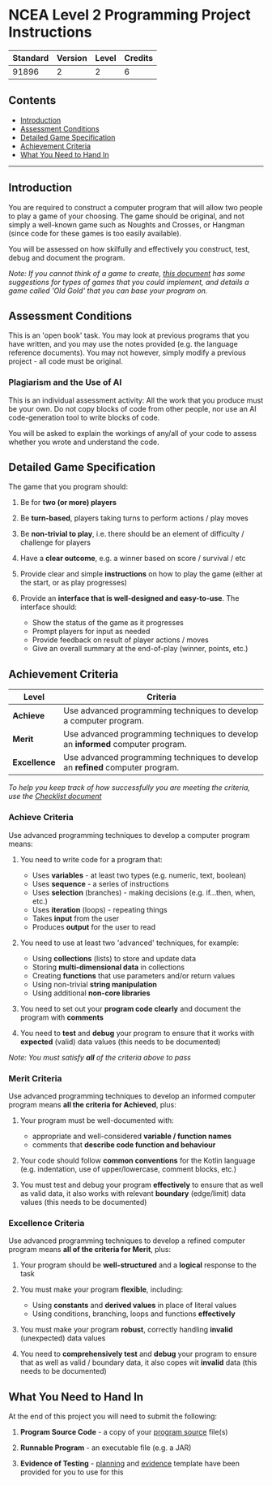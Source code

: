 # NCEA Level 2 Programming Project Instructions

| Standard | Version | Level | Credits |
|----------|---------|-------|---------|
| 91896    | 2       | 2     | 6       |

## Contents

- [Introduction](#introduction)
- [Assessment Conditions](#assessment-conditions)
- [Detailed Game Specification](#detailed-game-specification)
- [Achievement Criteria](#achievement-criteria)
- [What You Need to Hand In](#what-you-need-to-hand-in)


---

## Introduction

You are required to construct a computer program that will allow two people to play a game of your choosing. The game should be original, and not simply a well-known game such as Noughts and Crosses, or Hangman (since code for these games is too easily available).

You will be assessed on how skilfully and effectively you construct, test, debug and document the program.

*Note: If you cannot think of a game to create, [this document](ideas.md) has some suggestions for types of games that you could implement, and details a game called 'Old Gold' that you can base your program on.*


## Assessment Conditions

This is an 'open book' task. You may look at previous programs that you have written, and you may use the notes provided (e.g. the language reference documents). You may not however, simply modify a previous project - all code must be original.

### Plagiarism and the Use of AI

This is an individual assessment activity: All the work that you produce must be your own. Do not copy blocks of code from other people, nor use an AI code-generation tool to write blocks of code.

You will be asked to explain the workings of any/all of your code to assess whether you wrote and understand the code.

## Detailed Game Specification

The game that you program should:

1. Be for **two (or more) players**

2. Be **turn-based**, players taking turns to perform actions / play moves

3. Be **non-trivial to play**, i.e. there should be an element of difficulty / challenge for players

4. Have a **clear outcome**, e.g. a winner based on score / survival / etc

5. Provide clear and simple **instructions** on how to play the game (either at the start, or as play progresses)

6. Provide an **interface that is well-designed and easy-to-use**. The interface should:
   - Show the status of the game as it progresses
   - Prompt players for input as needed 
   - Provide feedback on result of player actions / moves 
   - Give an overall summary at the end-of-play (winner, points, etc.)


## Achievement Criteria

| Level          | Criteria                                                                         |
|----------------|----------------------------------------------------------------------------------|
| **Achieve**    | Use advanced programming techniques to develop a computer program.               |
| **Merit**      | Use advanced programming techniques to develop an **informed** computer program. |
| **Excellence** | Use advanced programming techniques to develop an **refined** computer program.  |

*To help you keep track of how successfully you are meeting the criteria, use the [Checklist document](checklist.md)*

### Achieve Criteria

Use advanced programming techniques to develop a computer program means:

1. You need to write code for a program that:
   - Uses **variables** - at least two types (e.g. numeric, text, boolean)
   - Uses **sequence** - a series of instructions
   - Uses **selection** (branches) - making decisions (e.g. if...then, when, etc.)
   - Uses **iteration** (loops) - repeating things
   - Takes **input** from the user 
   - Produces **output** for the user to read

2. You need to use at least two 'advanced' techniques, for example:
   - Using **collections** (lists) to store and update data
   - Storing **multi-dimensional data** in collections
   - Creating **functions** that use parameters and/or return values
   - Using non-trivial **string manipulation**
   - Using additional **non-core libraries** 

3. You need to set out your **program code clearly** and document the program with **comments** 

4. You need to **test** and **debug** your program to ensure that it works with **expected** (valid) data values (this needs to be documented)

*Note: You must satisfy **all** of the criteria above to pass*

### Merit Criteria

Use advanced programming techniques to develop an informed computer program means **all the criteria for Achieved**, plus:

1. Your program must be well-documented with:
   - appropriate and well-considered **variable / function names**
   - comments that **describe code function and behaviour**

2. Your code should follow **common conventions** for the Kotlin language (e.g. indentation, use of upper/lowercase, comment blocks, etc.)

3. You must test and debug your program **effectively** to ensure that as well as valid data, it also works with relevant **boundary** (edge/limit) data values (this needs to be documented)

### Excellence Criteria

Use advanced programming techniques to develop a refined computer program means **all of the criteria for Merit**, plus:

1. Your program should be **well-structured** and a **logical** response to the task

2. You must make your program **flexible**, including:
   - Using **constants** and **derived values** in place of literal values
   - Using conditions, branching, loops and functions **effectively**

3. You must make your program **robust**, correctly handling **invalid** (unexpected) data values

4. You need to **comprehensively test** and **debug** your program to ensure that as well as valid / boundary data, it also copes wit **invalid** data (this needs to be documented)


## What You Need to Hand In

At the end of this project you will need to submit the following:

1. **Program Source Code** - a copy of your [program source](../src) file(s)

2. **Runnable Program** - an executable file (e.g. a JAR)

3. **Evidence of Testing** - [planning](test-plan.md) and [evidence](test-results.md) template have been provided for you to use for this
